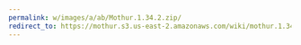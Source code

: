 ```yaml
---
permalink: w/images/a/ab/Mothur.1.34.2.zip/
redirect_to: https://mothur.s3.us-east-2.amazonaws.com/wiki/mothur.1.34.2.zip
---
```



